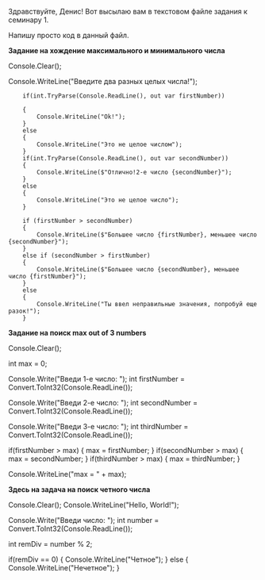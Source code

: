 Здравствуйте, Денис! Вот высылаю вам в текстовом файле задания к семинару 1.

Напишу просто код в данный файл.

**Задание на хождение максимального и минимального числа**

Console.Clear();

Console.WriteLine("Введите два разных целых числа!");

		if(int.TryParse(Console.ReadLine(), out var firstNumber))

		{
			Console.WriteLine("Ok!");
		}
		else
		{
			Console.WriteLine("Это не целое числом");
		}
		if(int.TryParse(Console.ReadLine(), out var secondNumber))
		{
			Console.WriteLine($"Отлично!2-е число {secondNumber}");
		}
		else
		{
			Console.WriteLine("Это не целое число");
		}

		if (firstNumber > secondNumber) 
		{
			Console.WriteLine($"Большее число {firstNumber}, меньшее число {secondNumber}");
		}
		else if (secondNumber > firstNumber)
		{
			Console.WriteLine($"Большее число {secondNumber}, меньшее число {firstNumber}");
		}
		else 
		{
			Console.WriteLine("Ты ввел неправильные значения, попробуй еще разок!");
        }

**Задание на поиск max out of 3 numbers**

Console.Clear();

int max = 0;

Console.Write("Введи 1-е число: ");
int firstNumber = Convert.ToInt32(Console.ReadLine());

Console.Write("Введи 2-е число: ");
int secondNumber = Convert.ToInt32(Console.ReadLine());

Console.Write("Введи 3-е число: ");
int thirdNumber = Convert.ToInt32(Console.ReadLine());

if(firstNumber > max)
{
    max = firstNumber;
}
if(secondNumber > max)
{
    max = secondNumber;
}
if(thirdNumber > max)
{
    max = thirdNumber;
}

Console.WriteLine("max = " + max);

**Здесь на задача на поиск четного числа**

Console.Clear();
Console.WriteLine("Hello, World!");

Console.Write("Введи число: ");
int number = Convert.ToInt32(Console.ReadLine());

int remDiv = number % 2;

if(remDiv == 0)
{
    Console.WriteLine("Четное");
}
else
{
    Console.WriteLine("Нечетное");
}